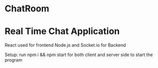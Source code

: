 # ChatRoom
# Real Time Chat Application 
React used for frontend
Node.js and Socket.io for Backend

Setup:
run npm i && npm start for both client and server side to start the program
